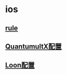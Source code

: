 # ios

## [rule](https://www.github.com/hualaX/ios/tree/main/rule)
## [QuantumultX配置](https://www.github.com/hualaX/ios/tree/main/quantumultX_profile.conf)
## [Loon配置](https://www.github.com/hualaX/ios/tree/main/loon_profile.conf)
